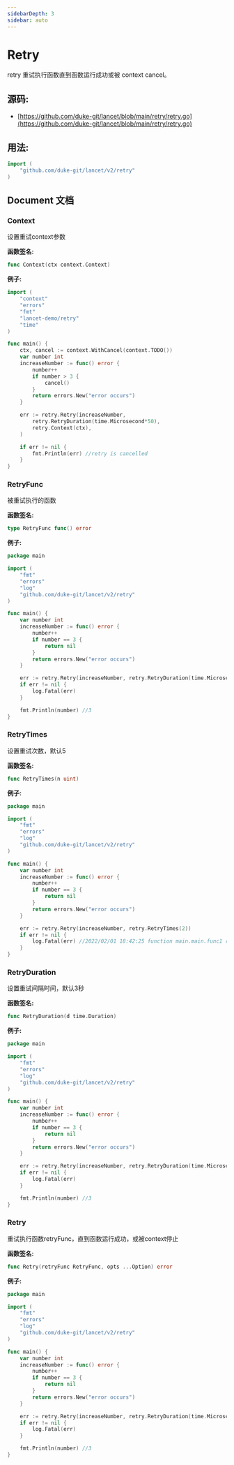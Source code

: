 ```yaml
---
sidebarDepth: 3
sidebar: auto
---
```


# Retry

retry 重试执行函数直到函数运行成功或被 context cancel。

<div STYLE="page-break-after: always;"></div>

## 源码:

- [https://github.com/duke-git/lancet/blob/main/retry/retry.go](https://github.com/duke-git/lancet/blob/main/retry/retry.go)

<div STYLE="page-break-after: always;"></div>

## 用法:

```go
import (
    "github.com/duke-git/lancet/v2/retry"
)
```

<div STYLE="page-break-after: always;"></div>

## Document 文档

### Context

<p>设置重试context参数</p>

<b>函数签名:</b>

```go
func Context(ctx context.Context)
```

<b>例子:</b>

```go
import (
	"context"
	"errors"
	"fmt"
	"lancet-demo/retry"
	"time"
)

func main() {
	ctx, cancel := context.WithCancel(context.TODO())
	var number int
	increaseNumber := func() error {
		number++
		if number > 3 {
			cancel()
		}
		return errors.New("error occurs")
	}

	err := retry.Retry(increaseNumber,
		retry.RetryDuration(time.Microsecond*50),
		retry.Context(ctx),
	)

	if err != nil {
		fmt.Println(err) //retry is cancelled
	}
}
```

### RetryFunc

<p>被重试执行的函数</p>

<b>函数签名:</b>

```go
type RetryFunc func() error
```

<b>例子:</b>

```go
package main

import (
    "fmt"
    "errors"
    "log"
    "github.com/duke-git/lancet/v2/retry"
)

func main() {
    var number int
	increaseNumber := func() error {
		number++
		if number == 3 {
			return nil
		}
		return errors.New("error occurs")
	}

	err := retry.Retry(increaseNumber, retry.RetryDuration(time.Microsecond*50))
    if err != nil {
		log.Fatal(err)
	}

    fmt.Println(number) //3
}
```

### RetryTimes

<p>设置重试次数，默认5</p>

<b>函数签名:</b>

```go
func RetryTimes(n uint)
```

<b>例子:</b>

```go
package main

import (
    "fmt"
    "errors"
    "log"
    "github.com/duke-git/lancet/v2/retry"
)

func main() {
    var number int
	increaseNumber := func() error {
		number++
		if number == 3 {
			return nil
		}
		return errors.New("error occurs")
	}

	err := retry.Retry(increaseNumber, retry.RetryTimes(2))
    if err != nil {
		log.Fatal(err) //2022/02/01 18:42:25 function main.main.func1 run failed after 2 times retry exit status 1
	}
}
```

### RetryDuration

<p>设置重试间隔时间，默认3秒</p>

<b>函数签名:</b>

```go
func RetryDuration(d time.Duration)
```

<b>例子:</b>

```go
package main

import (
    "fmt"
    "errors"
    "log"
    "github.com/duke-git/lancet/v2/retry"
)

func main() {
    var number int
	increaseNumber := func() error {
		number++
		if number == 3 {
			return nil
		}
		return errors.New("error occurs")
	}

	err := retry.Retry(increaseNumber, retry.RetryDuration(time.Microsecond*50))
    if err != nil {
		log.Fatal(err)
	}

    fmt.Println(number) //3
}
```

### Retry

<p>重试执行函数retryFunc，直到函数运行成功，或被context停止</p>

<b>函数签名:</b>

```go
func Retry(retryFunc RetryFunc, opts ...Option) error
```

<b>例子:</b>

```go
package main

import (
    "fmt"
    "errors"
    "log"
    "github.com/duke-git/lancet/v2/retry"
)

func main() {
    var number int
	increaseNumber := func() error {
		number++
		if number == 3 {
			return nil
		}
		return errors.New("error occurs")
	}

	err := retry.Retry(increaseNumber, retry.RetryDuration(time.Microsecond*50))
    if err != nil {
		log.Fatal(err)
	}

    fmt.Println(number) //3
}
```
